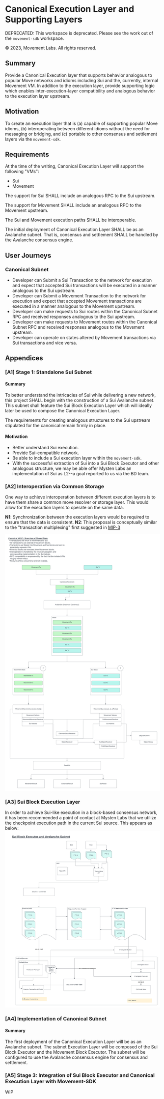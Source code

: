 # Canonical Execution Layer and Supporting Layers
DEPRECATED: This workspace is deprecated. Please see the work out of the `movement-sdk` workspace.

<!-- Provide a 1-3 sentence description of the project. For example: "A web application designed to streamline the workflow of remote teams by integrating task management, communication, and reporting tools." -->
© 2023, Movement Labs. All rights reserved.

## Summary
Provide a Canonical Execution layer that supports behavior analogous to popular Move networks and idioms including Sui and the, currently, internal Movement VM. In addition to the execution layer, provide supporting logic which enables inter-execution-layer compatibility and analogous behavior to the execution layer upstream.  

## Motivation
To create an execution layer that is (a) capable of supporting popular Move idioms, (b) interoperating between different idioms without the need for messaging or bridging, and (c) portable to other consensus and settlement layers via the `movement-sdk`.


## Requirements
At the time of the writing, Canonical Execution Layer will support the following "VMs":
- Sui
- Movement

The support for Sui SHALL include an analogous RPC to the Sui upstream.

The support for Movement SHALL include an analogous RPC to the Movement upstream.

The Sui and Movement execution paths SHALL be interoperable.

The initial deployment of Canonical Execution Layer SHALL be as an Avalanche subnet. That is, consensus and settlement SHALL be handled by the Avalanche consensus engine.

## User Journeys

### Canonical Subnet
- Developer can Submit a Sui Transaction to the network for execution and expect that accepted Sui transactions will be executed in a manner analogous to the Sui upstream.
- Developer can Submit a Movement Transaction to the network for execution and expect that accepted Movement transactions are executed in a manner analogous to the Movement upstream.
- Developer can make requests to Sui routes within the Canonical Subnet RPC and received responses analogous to the Sui upstream.
- Developer can make requests to Movement routes within the Canonical Subnet RPC and received responses analogous to the Movement upstream.
- Developer can operate on states altered by Movement transactions via Sui transactions and vice versa.

## Appendices

### [A1] Stage 1: Standalone Sui Subnet
#### Summary
To better understand the intricacies of Sui while delivering a new network, this project SHALL begin with the construction of a Sui Avalanche subnet. This subnet shall feature the Sui Block Execution Layer which will ideally later be used to compose the Canonical Execution Layer.

The requirements for creating analogous structures to the Sui upstream stipulated for the canonical remain firmly in place. 

#### Motivation
- Better understand Sui execution. 
- Provide Sui-compatible network.
- Be able to include a Sui execution layer within the `movement-sdk`.
- With the successful extraction of Sui into a Sui Block Executor and other analogous structure, we may be able offer Mysten Labs an implementation of Sui as L2--a goal reported to us via the BD team. 

### [A2] Interoperation via Common Storage
One way to achieve interoperation between different execution layers is to have them share a common move resolver or storage layer. This would allow for the execution layers to operate on the same data. 

**N1**: Synchronization between the execution layers would be required to ensure that the data is consistent.
**N2**: This proposal is conceptually similar to the "transaction multiplexing" first suggested in [MIP-3](https://github.com/movemntdev/MIPs/blob/main/MIPs/mip-3.md)

![Common Storage](./rsc/canonical_shared_resolver.png)


### [A3] Sui Block Execution Layer
In order to achieve Sui-like execution in a block-based consensus network, it has been recommended a point of contact at Mysten Labs that we utilize the checkpoint execution path in the current Sui source. This appears as below:
![Sui Block Executor](./rsc/sui_block_executor.png)

### [A4] Implementation of Canonical Subnet
#### Summary
The first deployment of the Canonical Execution Layer will be as an Avalanche subnet. The subnet Execution Layer will be composed of the Sui Block Executor and the Movement Block Executor. The subnet will be configured to use the Avalanche consensus engine for consensus and settlement.

### [A5] Stage 3: Integration of Sui Block Executor and Canonical Execution Layer with Movement-SDK
WIP